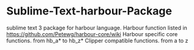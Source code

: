 # Sublime-Text-harbour-Package
sublime text 3 package for harbour language. 
Harbour function listed in https://github.com/Petewg/harbour-core/wiki
   Harbour specific core functions. from hb_a* to hb_z*
   Clipper compatible functions. from a to z   
